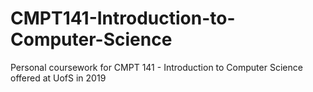 # CMPT141-Introduction-to-Computer-Science
Personal coursework for CMPT 141 - Introduction to Computer Science offered at UofS in 2019
